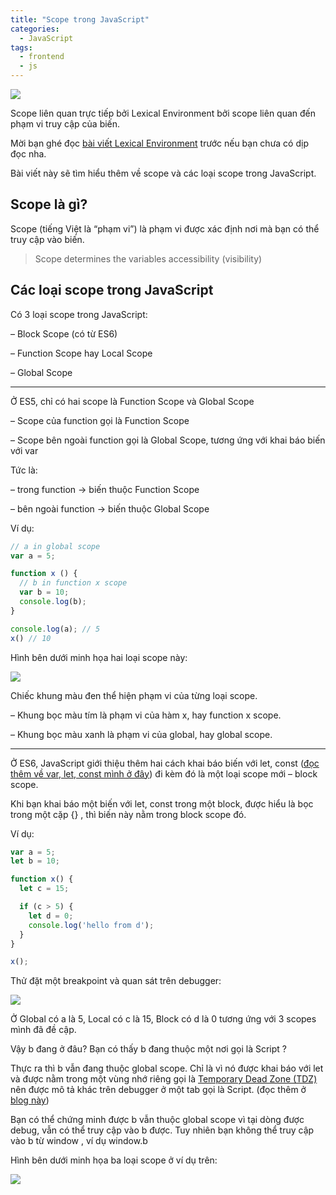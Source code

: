 ```yaml
---
title: "Scope trong JavaScript"
categories:
  - JavaScript
tags:
  - frontend
  - js
---
```


![](/assets/images/2022/11/2022-11-scope-trong-javascript-cover.webp)

Scope liên quan trực tiếp bởi Lexical Environment bởi scope liên quan đến phạm vi truy cập của biến.

Mời bạn ghé đọc [bài viết Lexical Environment](https://beautyoncode.com/lexical-environment-trong-javascript/) trước nếu bạn chưa có dịp đọc nha.

Bài viết này sẽ tìm hiểu thêm về scope và các loại scope trong JavaScript.

## Scope là gì?
Scope (tiếng Việt là “phạm vi”) là phạm vi được xác định nơi mà bạn có thể truy cập vào biến.

> Scope determines the variables accessibility (visibility)

## Các loại scope trong JavaScript
Có 3 loại scope trong JavaScript:

– Block Scope (có từ ES6)

– Function Scope hay Local Scope

– Global Scope

---


Ở ES5, chỉ có hai scope là Function Scope và Global Scope

– Scope của function gọi là Function Scope

– Scope bên ngoài function gọi là Global Scope, tương ứng với khai báo biến với var

Tức là:

– trong function → biến thuộc Function Scope

– bên ngoài function → biến thuộc Global Scope

Ví dụ:

```js
// a in global scope
var a = 5;

function x () {
  // b in function x scope
  var b = 10;
  console.log(b);
}

console.log(a); // 5
x() // 10
```

Hình bên dưới minh họa hai loại scope này:

![](https://i2.wp.com/beautyoncode.com/wp-content/uploads/2022/11/scope-es5.png)

Chiếc khung màu đen thể hiện phạm vi của từng loại scope.

– Khung bọc màu tím là phạm vi của hàm x, hay function x scope.

– Khung bọc màu xanh là phạm vi của global, hay global scope.

---

Ở ES6, JavaScript giới thiệu thêm hai cách khai báo biến với let, const ([đọc thêm về var, let, const mình ở đây](https://beautyoncode.com/khai-bao-bien-voi-var-let-va-const-trong-javascript/)) đi kèm đó là một loại scope mới – block scope.

Khi bạn khai báo một biến với let, const trong một block, được hiểu là bọc trong một cặp {} , thì biến này nằm trong block scope đó.

Ví dụ:

```js
var a = 5;
let b = 10;

function x() {
  let c = 15;

  if (c > 5) {
    let d = 0;
    console.log('hello from d');
  }
}

x();
```

Thử đặt một breakpoint và quan sát trên debugger:

![](https://i2.wp.com/beautyoncode.com/wp-content/uploads/2022/11/check-scope.png)

Ở Global có a là 5, Local có c là 15, Block có d là 0 tương ứng với 3 scopes mình đã đề cập.

Vậy b đang ở đâu? Bạn có thấy b đang thuộc một nơi gọi là Script ?

Thực ra thì b vẫn đang thuộc global scope. Chỉ là vì nó được khai báo với let và được nằm trong một vùng nhớ riêng gọi là [Temporary Dead Zone (TDZ)](https://developer.mozilla.org/en-US/docs/Web/JavaScript/Reference/Statements/let#temporal_dead_zone_tdz) nên được mô tả khác trên debugger ở một tab gọi là Script. (đọc thêm ở [blog này](https://beautyoncode.com/hoisting-trong-javascript/))

Bạn có thể chứng minh được b vẫn thuộc global scope vì tại dòng được debug, vẫn có thể truy cập vào b được. Tuy nhiên bạn không thể truy cập vào b từ window , ví dụ window.b


Hình bên dưới minh họa ba loại scope ở ví dụ trên:

![](https://i2.wp.com/beautyoncode.com/wp-content/uploads/2022/11/scope-js-now.png)

